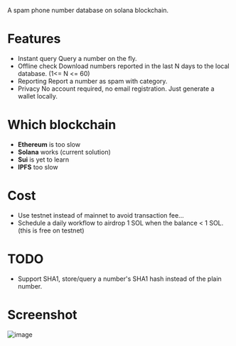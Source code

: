 A spam phone number database on solana blockchain.

# Features
- Instant query
    Query a number on the fly.
- Offline check
    Download numbers reported in the last N days to the local database. (1<= N <= 60)
- Reporting
    Report a number as spam with category.
- Privacy
    No account required, no email registration. Just generate a wallet locally.

# Which blockchain
  - **Ethereum** is too slow
  - **Solana** works (current solution)
  - **Sui** is yet to learn
  - **IPFS** too slow

# Cost
  - Use testnet instead of mainnet to avoid transaction fee...
  - Schedule a daily workflow to airdrop 1 SOL when the balance < 1 SOL. (this is free on testnet)

# TODO
- Support SHA1, store/query a number's SHA1 hash instead of the plain number. 

# Screenshot
![image](https://github.com/user-attachments/assets/4a960d16-eb1c-47c4-878e-9967afbd6502)
